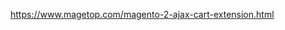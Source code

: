 <a href="https://www.magetop.com/magento-2-ajax-cart-extension.html" rel="dofollow">https://www.magetop.com/magento-2-ajax-cart-extension.html</a>
